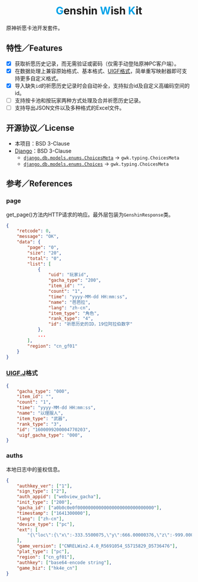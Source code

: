 <h1 style="text-align: center"><span style="color: #00a2e8">G</span>enshin <span style="color: #00a2e8">W</span>ish <span style="color: #00a2e8">K</span>it</h1>


原神祈愿卡池开发套件。

## 特性／Features

- [x] 获取祈愿历史记录，而无需验证或密码（仅需手动登陆原神PC客户端）。
- [x] 在数据处理上兼容原始格式、基本格式、[UIGF格式](https://github.com/DGP-Studio/Snap.Genshin/wiki/StandardFormat)，简单重写映射器即可支持更多自定义格式。
- [x] 导入缺失`id`的祈愿历史记录时会自动补全，支持拟合id及自定义高编码空间的id。
- [ ] 支持按卡池和按玩家两种方式处理及合并祈愿历史记录。
- [ ] 支持导出JSON文件以及多种格式的Excel文件。

## 开源协议／License

- 本项目：BSD 3-Clause
- [Django](https://github.com/django/django/tree/stable/3.2.x)：BSD 3-Clause
  - [`django.db.models.enums.ChoicesMeta`](https://github.com/django/django/blob/stable/3.2.x/django/db/models/enums.py) -> `gwk.typing.ChoicesMeta`
  - [`django.db.models.enums.Choices`](https://github.com/django/django/blob/stable/3.2.x/django/db/models/enums.py) -> `gwk.typing.ChoicesMeta`


## 参考／References

### page

get_page()方法内HTTP请求的响应。最外层包装为`GenshinResponse`类。

```JSON
{
    "retcode": 0,
    "message": "OK",
    "data": {
        "page": "0",
        "size": "20",
        "total": "0",
        "list": [
            {
                "uid": "玩家id",
                "gacha_type": "200",
                "item_id": "",
                "count": "1",
                "time": "yyyy-MM-dd HH:mm:ss",
                "name": "芭芭拉",
                "lang": "zh-cn",
                "item_type": "角色",
                "rank_type": "4",
                "id": "祈愿历史的ID，19位阿拉伯数字"
            },
            ...
        ],
        "region": "cn_gf01"
    }
}
```

### [UIGF.J](https://github.com/DGP-Studio/Snap.Genshin/wiki/StandardFormat#json-%E6%A0%BC%E5%BC%8F)格式

```JSON
{
    "gacha_type": "000",
    "item_id": "",
    "count": "1",
    "time": "yyyy-MM-dd HH:mm:ss",
    "name": "以理服人",
    "item_type": "武器",
    "rank_type": "3",
    "id": "1600099200004770203",
    "uigf_gacha_type": "000",
}
```

### auths

本地日志中的鉴权信息。

```JSON
{
    "authkey_ver": ["1"],
    "sign_type": ["2"],
    "auth_appid": ["webview_gacha"],
    "init_type": ["200"],
    "gacha_id": ["a0b0c0e0f00000000000000000000000000000"],
    "timestamp": ["1641300000"],
    "lang": ["zh-cn"],
    "device_type": ["pc"],
    "ext": [
        "{\"loc\":{\"x\":-333.5500075,\"y\":666.00000376,\"z\":-999.00000625},\"platform\":\"WinST\"}"
    ],
    "game_version": ["CNRELWin2.4.0_R5691054_S5715829_D5736476"],
    "plat_type": ["pc"],
    "region": ["cn_gf01"],
    "authkey": ["base64-encode string"],
    "game_biz": ["hk4e_cn"]
}
```

